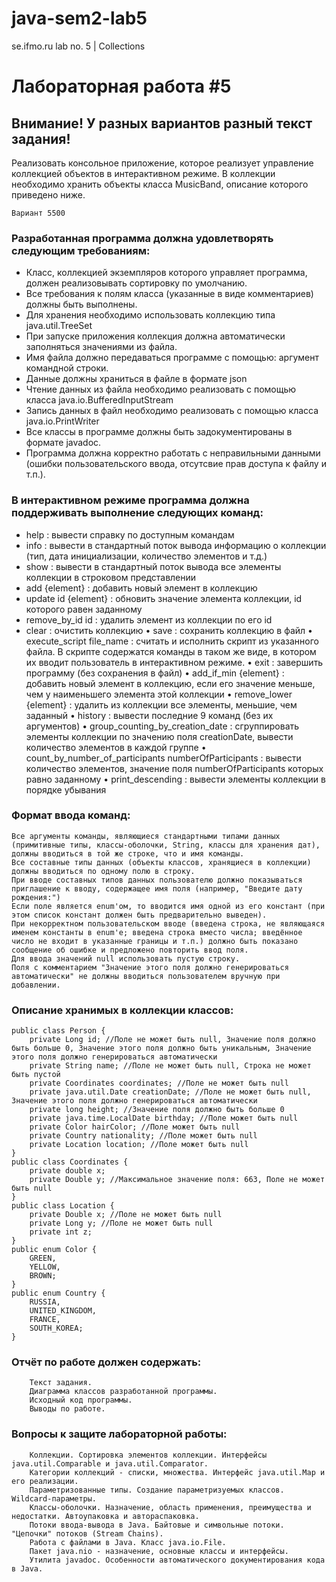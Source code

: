 # java-sem2-lab5
 se.ifmo.ru lab no. 5 | Collections

# Лабораторная работа #5

## Внимание! У разных вариантов разный текст задания!

Реализовать консольное приложение, которое реализует управление коллекцией объектов в интерактивном режиме. В коллекции необходимо хранить объекты класса MusicBand, описание которого приведено ниже.

```Вариант 5500```

### Разработанная программа должна удовлетворять следующим требованиям:

- Класс, коллекцией экземпляров которого управляет программа, должен реализовывать сортировку по умолчанию.
- Все требования к полям класса (указанные в виде комментариев) должны быть выполнены.
- Для хранения необходимо использовать коллекцию типа java.util.TreeSet
- При запуске приложения коллекция должна автоматически заполняться значениями из файла.
- Имя файла должно передаваться программе с помощью: аргумент командной строки.
- Данные должны храниться в файле в формате json
- Чтение данных из файла необходимо реализовать с помощью класса java.io.BufferedInputStream
- Запись данных в файл необходимо реализовать с помощью класса java.io.PrintWriter
- Все классы в программе должны быть задокументированы в формате javadoc.
- Программа должна корректно работать с неправильными данными (ошибки пользовательского ввода,
отсутсвие прав доступа к файлу и т.п.).

### В интерактивном режиме программа должна поддерживать выполнение следующих команд:

- help : вывести справку по доступным командам
- info : вывести в стандартный поток вывода информацию о коллекции (тип, дата инициализации, количество
элементов и т.д.)
- show : вывести в стандартный поток вывода все элементы коллекции в строковом представлении
- add {element} : добавить новый элемент в коллекцию
- update id {element} : обновить значение элемента коллекции, id которого равен заданному
- remove_by_id id : удалить элемент из коллекции по его id
- clear : очистить коллекцию
• save : сохранить коллекцию в файл
• execute_script file_name : считать и исполнить скрипт из указанного файла. В скрипте содержатся
команды в таком же виде, в котором их вводит пользователь в интерактивном режиме.
• exit : завершить программу (без сохранения в файл)
• add_if_min {element} : добавить новый элемент в коллекцию, если его значение меньше, чем у
наименьшего элемента этой коллекции
• remove_lower {element} : удалить из коллекции все элементы, меньшие, чем заданный
• history : вывести последние 9 команд (без их аргументов)
• group_counting_by_creation_date : сгруппировать элементы коллекции по значению поля creationDate,
вывести количество элементов в каждой группе
• count_by_number_of_participants numberOfParticipants : вывести количество элементов, значение поля
numberOfParticipants которых равно заданному
• print_descending : вывести элементы коллекции в порядке убывания

### Формат ввода команд:

    Все аргументы команды, являющиеся стандартными типами данных (примитивные типы, классы-оболочки, String, классы для хранения дат), должны вводиться в той же строке, что и имя команды.
    Все составные типы данных (объекты классов, хранящиеся в коллекции) должны вводиться по одному полю в строку.
    При вводе составных типов данных пользователю должно показываться приглашение к вводу, содержащее имя поля (например, "Введите дату рождения:")
    Если поле является enum'ом, то вводится имя одной из его констант (при этом список констант должен быть предварительно выведен).
    При некорректном пользовательском вводе (введена строка, не являющаяся именем константы в enum'е; введена строка вместо числа; введённое число не входит в указанные границы и т.п.) должно быть показано сообщение об ошибке и предложено повторить ввод поля.
    Для ввода значений null использовать пустую строку.
    Поля с комментарием "Значение этого поля должно генерироваться автоматически" не должны вводиться пользователем вручную при добавлении.

### Описание хранимых в коллекции классов:

```
public class Person {
    private Long id; //Поле не может быть null, Значение поля должно быть больше 0, Значение этого поля должно быть уникальным, Значение этого поля должно генерироваться автоматически
    private String name; //Поле не может быть null, Строка не может быть пустой
    private Coordinates coordinates; //Поле не может быть null
    private java.util.Date creationDate; //Поле не может быть null, Значение этого поля должно генерироваться автоматически
    private long height; //Значение поля должно быть больше 0
    private java.time.LocalDate birthday; //Поле может быть null
    private Color hairColor; //Поле может быть null
    private Country nationality; //Поле может быть null
    private Location location; //Поле может быть null
}
public class Coordinates {
    private double x;
    private Double y; //Максимальное значение поля: 663, Поле не может быть null
}
public class Location {
    private Double x; //Поле не может быть null
    private Long y; //Поле не может быть null
    private int z;
}
public enum Color {
    GREEN,
    YELLOW,
    BROWN;
}
public enum Country {
    RUSSIA,
    UNITED_KINGDOM,
    FRANCE,
    SOUTH_KOREA;
}
```

### Отчёт по работе должен содержать:

```
    Текст задания.
    Диаграмма классов разработанной программы.
    Исходный код программы.
    Выводы по работе.
```

### Вопросы к защите лабораторной работы:

```
    Коллекции. Сортировка элементов коллекции. Интерфейсы java.util.Comparable и java.util.Comparator.
    Категории коллекций - списки, множества. Интерфейс java.util.Map и его реализации.
    Параметризованные типы. Создание параметризуемых классов. Wildcard-параметры.
    Классы-оболочки. Назначение, область применения, преимущества и недостатки. Автоупаковка и автораспаковка.
    Потоки ввода-вывода в Java. Байтовые и символьные потоки. "Цепочки" потоков (Stream Chains).
    Работа с файлами в Java. Класс java.io.File.
    Пакет java.nio - назначение, основные классы и интерфейсы.
    Утилита javadoc. Особенности автоматического документирования кода в Java.
```